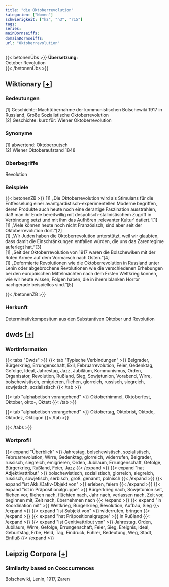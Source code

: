 ```yaml
---
title: "die Oktoberrevolution"
kategorien: ["Nomen"]
schwierigkeit: ["k2", "h3", "r15"]
tags:
series:
mainDornseiffs:
domainDornseiffs:
url: "Oktoberrevolution"
---
```


{{< betonenÜbs >}}
**Übersetzung:**  
October Revolution  
{{< /betonenÜbs >}}

## Wiktionary [[+](https://de.wiktionary.org/wiki/Oktoberrevolution)]

### Bedeutungen
[1] Geschichte: Machtübernahme der kommunistischen Bolschewiki 1917 in Russland, Große Sozialistische Oktoberrevolution  
[2] Geschichte: kurz für: Wiener Oktoberrevolution  

### Synonyme
[1] abwertend: Oktoberputsch  
[2] Wiener Oktoberaufstand 1848  

### Oberbegriffe
Revolution  

### Beispiele
{{< betonenZB >}}
[1] „Die Oktoberrevolution wird als Stimulans für die Entfesselung einer avantgardistisch-experimentellen Moderne begriffen, deren Produkte auch heute noch eine derartige Faszination ausstrahlen, daß man ihr Ende bereitwillig mit despotisch-stalinistischem Zugriff in Verbindung setzt und mit ihm das Aufhören ‚relevanter Kultur‘ datiert.“[1]  
[1] „Viele können heute noch nicht Französisch, sind aber seit der Oktoberrevolution dort.“[2]  
[1] „Wir Juden haben die Oktoberrevolution unterstützt, weil wir glaubten, dass damit die Einschränkungen entfallen würden, die uns das Zarenregime auferlegt hat.“[3]  
[1] „Seit der Oktoberrevolution von 1917 waren die Bolschewiken mit der Roten Armee auf dem Vormarsch nach Osten.“[4]  
[1] „Deformierte Revolutionen wie die Oktoberrevolution in Russland unter Lenin oder abgebrochene Revolutionen wie die verschiedenen Erhebungen bei den europäischen Mittelmächten nach dem Ersten Weltkrieg können, wie wir heute wissen, Folgen haben, die in ihrem blanken Horror nachgerade beispiellos sind.“[5]  

{{< /betonenZB >}}
### Herkunft
Determinativkompositum aus den Substantiven Oktober und Revolution  



## dwds [[+](https://www.dwds.de/wb/Oktoberrevolution)]

### Wortinformation
{{< tabs "Dwds" >}}
{{< tab "Typische Verbindungen" >}}
Belgrader, Bürgerkrieg, Errungenschaft, Exil, Februarrevolution, Feier, Gedenktag, Gefolge, Ideal, Jahrestag, Jazz, Jubiläum, Kommunismus, Orden, Organisator, Revolution, Rußland, Sieg, Sowjetunion, Vorabend, Wirre, bolschewistisch, emigrieren, fliehen, glorreich, russisch, siegreich, sowjetisch, sozialistisch
{{< /tab >}}

{{< tab "alphabetisch vorangehend" >}}
Oktoberhimmel, Oktoberfest, Oktober, okto-, Oktett
{{< /tab >}}

{{< tab "alphabetisch vorangehend" >}}
Oktobertag, Oktobrist, Oktode, Oktodez, Oktogon
{{< /tab >}}

{{< /tabs >}}

### Wortprofil
{{< expand "Überblick" >}} Jahrestag, bolschewistisch, sozialistisch, Februarrevolution, Wirre, Gedenktag, glorreich, widerrufen, Belgrader, russisch, siegreich, emigrieren, Orden, Jubiläum, Errungenschaft, Gefolge, Bürgerkrieg, Rußland, Feier, Jazz {{< /expand >}}
{{< expand "hat Adjektivattribut" >}} bolschewistisch, sozialistisch, glorreich, siegreich, russisch, sowjetisch, serbisch, groß, genannt, polnisch {{< /expand >}}
{{< expand "ist Akk./Dativ-Objekt von" >}} erleben, feiern {{< /expand >}}
{{< expand "ist in Präpositionalgruppe" >}} Bürgerkrieg nach, Sowjetunion seit, fliehen vor, fliehen nach, flüchten nach, Jahr nach, verlassen nach, Zeit vor, beginnen mit, Zeit nach, übernehmen nach {{< /expand >}}
{{< expand "in Koordination mit" >}} Weltkrieg, Bürgerkrieg, Revolution, Aufbau, Sieg {{< /expand >}}
{{< expand "ist Subjekt von" >}} widerrufen, bringen {{< /expand >}}
{{< expand "hat Präpositionalgruppe" >}} in Rußland {{< /expand >}}
{{< expand "ist Genitivattribut von" >}} Jahrestag, Orden, Jubiläum, Wirre, Gefolge, Errungenschaft, Feier, Sieg, Ereignis, Ideal, Geburtstag, Erbe, Held, Tag, Eindruck, Führer, Bedeutung, Weg, Stadt, Einfluß {{< /expand >}}

## Leipzig Corpora [[+](https://corpora.uni-leipzig.de/en/res?word=Oktoberrevolution&corpusId=deu_newscrawl-public_2018)]


### Similarity based on Cooccurrences
Bolschewiki, Lenin, 1917, Zaren

